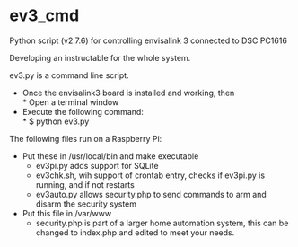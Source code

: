 # ev3_cmd
Python script (v2.7.6) for controlling envisalink 3 connected to DSC PC1616

Developing an instructable for the whole system.

ev3.py is a command line script.<br>
   * Once the envisalink3 board is installed and working, then <br>
    * Open a terminal window<br>
   * Execute the following command:<br>
    * $ python ev3.py<br>

The following files run on a Raspberry Pi:<br>
   * Put these in /usr/local/bin and make executable<br>
       * ev3pi.py adds support for SQLite<br>
       * ev3chk.sh, wih support of crontab entry, checks if ev3pi.py is running, and if not restarts<br>
       * ev3auto.py allows security.php to send commands to arm and disarm the security system<br>
   * Put this file in /var/www<br>
       * security.php is part of a larger home automation system, this can be changed to index.php and edited to meet your needs.
